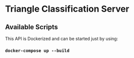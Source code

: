 # Triangle Classification Server

## Available Scripts

This API is Dockerized and can be started just by using:

### `docker-compose up --build`
